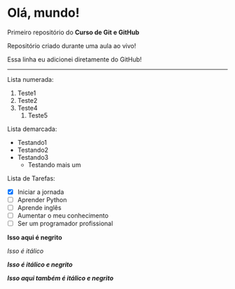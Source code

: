 # Olá, mundo!
 Primeiro repositório do **Curso de Git e GitHub**

 Repositório criado durante uma aula ao vivo!
 
 Essa linha eu adicionei diretamente do GitHub!
***
Lista numerada:
1. Teste1
2. Teste2
3. Teste4
   1. Teste5

Lista demarcada:
* Testando1
* Testando2
* Testando3
   * Testando mais um

Lista de Tarefas:
- [x] Iniciar a jornada
- [ ] Aprender Python
- [ ] Aprende inglês
- [ ] Aumentar o meu conhecimento
- [ ] Ser um programador profissional

**Isso aqui é negrito**

*Isso é itálico*

__*Isso é itálico e negrito*__

***Isso aqui também é itálico e negrito***
